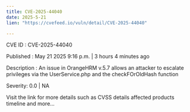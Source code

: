 ```yaml
---
title: CVE-2025-44040
date: 2025-5-21
lien: "https://cvefeed.io/vuln/detail/CVE-2025-44040"

---
```


CVE ID : CVE-2025-44040

Published :  May 21
2025
9:16 p.m. | 3 hours
4 minutes ago

Description : An issue in OrangeHRM v.5.7 allows an attacker to escalate privileges via the UserService.php and the checkFOrOldHash function

Severity: 0.0 | NA

Visit the link for more details
such as CVSS details
affected products
timeline
and more...
